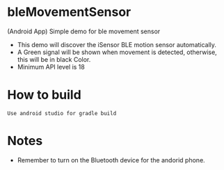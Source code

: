# bleMovementSensor
(Android App) Simple demo for ble movement sensor

* This demo will discover the iSensor BLE motion sensor automatically. 
* A Green signal will be shown when movement is detected, otherwise, this will be in black Color.
* Minimum API level is 18


# How to build

`
Use android studio for gradle build
`

# Notes

* Remember to turn on the Bluetooth device for the andorid phone.